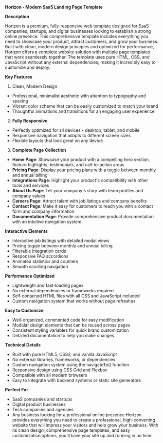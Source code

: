 **Horizon - Modern SaaS Landing Page Template**

**Description**

Horizon is a premium, fully-responsive web template designed for SaaS companies, startups, and digital businesses looking to establish a strong online presence. This comprehensive template includes everything you need to showcase your product, attract customers, and grow your business.
Built with clean, modern design principles and optimized for performance, Horizon offers a complete website solution with multiple page templates that work seamlessly together. The template uses pure HTML, CSS, and JavaScript without any external dependencies, making it incredibly easy to customize and deploy.

**Key Features**
1) Clean, Modern Design
* Professional, minimalist aesthetic with attention to typography and spacing
* Vibrant color scheme that can be easily customized to match your brand
* Thoughtful animations and transitions for an engaging user experience

2) **Fully Responsive**
* Perfectly optimized for all devices - desktop, tablet, and mobile
* Responsive navigation that adapts to different screen sizes
* Flexible layouts that look great on any device

3) **Complete Page Collection**
* **Home Page**: Showcase your product with a compelling hero section, feature highlights, testimonials, and call-to-action areas
* **Pricing Page**: Display your pricing plans with a toggle between monthly and annual billing
* **Integrations Page**: Highlight your product's compatibility with other tools and services
* **About Us Page**: Tell your company's story with team profiles and company values
* **Careers Page**: Attract talent with job listings and company benefits
* **Contact Page**: Make it easy for customers to reach you with a contact form and company information
* **Documentation Page**: Provide comprehensive product documentation with an intuitive navigation system

**Interactive Elements**
* Interactive job listings with detailed modal views
* Pricing toggle between monthly and annual billing
* Filterable integration cards
* Responsive FAQ accordions
* Animated statistics and counters
* Smooth scrolling navigation

**Performance Optimized**
* Lightweight and fast-loading pages
* No external dependencies or frameworks required
* Self-contained HTML files with all CSS and JavaScript included
* Custom navigation system that works without page refreshes

**Easy to Customize**
* Well-organized, commented code for easy modification
* Modular design elements that can be reused across pages
* Consistent styling variables for quick brand customization
* Detailed documentation to help you make changes

**Technical Details**
* Built with pure HTML5, CSS3, and vanilla JavaScript
* No external libraries, frameworks, or dependencies
* Custom navigation system using the navigateTo() function
* Responsive design using CSS Grid and Flexbox
* Compatible with all modern browsers
* Easy to integrate with backend systems or static site generators

**Perfect For**
* SaaS companies and startups
* Digital product businesses
* Tech companies and agencies
* Any business looking for a professional online presence
Horizon provides everything you need to create a professional, high-converting website that will impress your visitors and help grow your business. With its clean design, comprehensive page templates, and easy customization options, you'll have your site up and running in no time.
